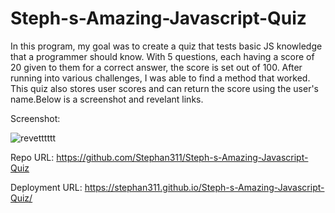 # Steph-s-Amazing-Javascript-Quiz

In this program, my goal was to create a quiz that tests basic JS knowledge that a programmer should know. With 5 questions, each having a score of 20 given to them for a correct answer, the score is set out of 100. After running into various challenges, I was able to find a method that worked. This quiz also stores user scores and can return the score using the user's name.Below is a screenshot and revelant links.

Screenshot:

![revetttttt](https://user-images.githubusercontent.com/76667667/114329078-7e8cc680-9b0c-11eb-8d47-533a8a4ec2c7.JPG)


Repo URL: https://github.com/Stephan311/Steph-s-Amazing-Javascript-Quiz

Deployment URL: https://stephan311.github.io/Steph-s-Amazing-Javascript-Quiz/ 
